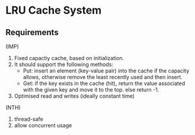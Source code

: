# LRU Cache System

## Requirements

(IMP)

1. Fixed capactiy cache, based on initialization.
2. It should support the following methods:
   - Put: insert an element (key-value pair) into the cache if the capacity allows, otherwise remove the least recently used and then insert.
   - Get: if the key exists in the cache (hit), return the value associated with the given key and move it to the top. else return -1.
3. Optimised read and writes (ideally constant time)

(NTH)

1. thread-safe
2. allow concurrent usage
